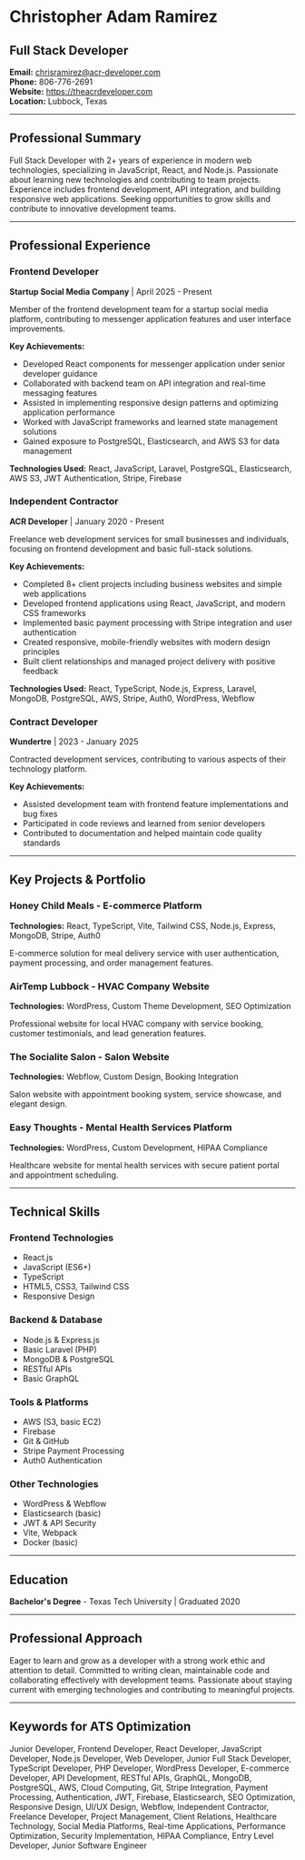 # Christopher Adam Ramirez

## Full Stack Developer

**Email:** chrisramirez@acr-developer.com  
**Phone:** 806-776-2691  
**Website:** https://theacrdeveloper.com  
**Location:** Lubbock, Texas

---

## Professional Summary

Full Stack Developer with 2+ years of experience in modern web technologies, specializing in JavaScript, React, and Node.js. Passionate about learning new technologies and contributing to team projects. Experience includes frontend development, API integration, and building responsive web applications. Seeking opportunities to grow skills and contribute to innovative development teams.

---

## Professional Experience

### Frontend Developer

**Startup Social Media Company** | April 2025 - Present

Member of the frontend development team for a startup social media platform, contributing to messenger application features and user interface improvements.

**Key Achievements:**

- Developed React components for messenger application under senior developer guidance
- Collaborated with backend team on API integration and real-time messaging features
- Assisted in implementing responsive design patterns and optimizing application performance
- Worked with JavaScript frameworks and learned state management solutions
- Gained exposure to PostgreSQL, Elasticsearch, and AWS S3 for data management

**Technologies Used:** React, JavaScript, Laravel, PostgreSQL, Elasticsearch, AWS S3, JWT Authentication, Stripe, Firebase

### Independent Contractor

**ACR Developer** | January 2020 - Present

Freelance web development services for small businesses and individuals, focusing on frontend development and basic full-stack solutions.

**Key Achievements:**

- Completed 8+ client projects including business websites and simple web applications
- Developed frontend applications using React, JavaScript, and modern CSS frameworks
- Implemented basic payment processing with Stripe integration and user authentication
- Created responsive, mobile-friendly websites with modern design principles
- Built client relationships and managed project delivery with positive feedback

**Technologies Used:** React, TypeScript, Node.js, Express, Laravel, MongoDB, PostgreSQL, AWS, Stripe, Auth0, WordPress, Webflow

### Contract Developer

**Wundertre** | 2023 - January 2025

Contracted development services, contributing to various aspects of their technology platform.

**Key Achievements:**

- Assisted development team with frontend feature implementations and bug fixes
- Participated in code reviews and learned from senior developers
- Contributed to documentation and helped maintain code quality standards

---

## Key Projects & Portfolio

### Honey Child Meals - E-commerce Platform

**Technologies:** React, TypeScript, Vite, Tailwind CSS, Node.js, Express, MongoDB, Stripe, Auth0

E-commerce solution for meal delivery service with user authentication, payment processing, and order management features.

### AirTemp Lubbock - HVAC Company Website

**Technologies:** WordPress, Custom Theme Development, SEO Optimization

Professional website for local HVAC company with service booking, customer testimonials, and lead generation features.

### The Socialite Salon - Salon Website

**Technologies:** Webflow, Custom Design, Booking Integration

Salon website with appointment booking system, service showcase, and elegant design.

### Easy Thoughts - Mental Health Services Platform

**Technologies:** WordPress, Custom Development, HIPAA Compliance

Healthcare website for mental health services with secure patient portal and appointment scheduling.

---

## Technical Skills

### Frontend Technologies

- React.js
- JavaScript (ES6+)
- TypeScript
- HTML5, CSS3, Tailwind CSS
- Responsive Design

### Backend & Database

- Node.js & Express.js
- Basic Laravel (PHP)
- MongoDB & PostgreSQL
- RESTful APIs
- Basic GraphQL

### Tools & Platforms

- AWS (S3, basic EC2)
- Firebase
- Git & GitHub
- Stripe Payment Processing
- Auth0 Authentication

### Other Technologies

- WordPress & Webflow
- Elasticsearch (basic)
- JWT & API Security
- Vite, Webpack
- Docker (basic)

---

## Education

**Bachelor's Degree** - Texas Tech University | Graduated 2020

---

## Professional Approach

Eager to learn and grow as a developer with a strong work ethic and attention to detail. Committed to writing clean, maintainable code and collaborating effectively with development teams. Passionate about staying current with emerging technologies and contributing to meaningful projects.

---

## Keywords for ATS Optimization

Junior Developer, Frontend Developer, React Developer, JavaScript Developer, Node.js Developer, Web Developer, Junior Full Stack Developer, TypeScript Developer, PHP Developer, WordPress Developer, E-commerce Developer, API Development, RESTful APIs, GraphQL, MongoDB, PostgreSQL, AWS, Cloud Computing, Git, Stripe Integration, Payment Processing, Authentication, JWT, Firebase, Elasticsearch, SEO Optimization, Responsive Design, UI/UX Design, Webflow, Independent Contractor, Freelance Developer, Project Management, Client Relations, Healthcare Technology, Social Media Platforms, Real-time Applications, Performance Optimization, Security Implementation, HIPAA Compliance, Entry Level Developer, Junior Software Engineer
